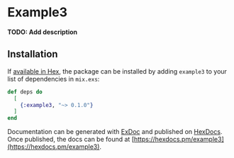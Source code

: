 # Example3

**TODO: Add description**

## Installation

If [available in Hex](https://hex.pm/docs/publish), the package can be installed
by adding `example3` to your list of dependencies in `mix.exs`:

```elixir
def deps do
  [
    {:example3, "~> 0.1.0"}
  ]
end
```

Documentation can be generated with [ExDoc](https://github.com/elixir-lang/ex_doc)
and published on [HexDocs](https://hexdocs.pm). Once published, the docs can
be found at [https://hexdocs.pm/example3](https://hexdocs.pm/example3).

